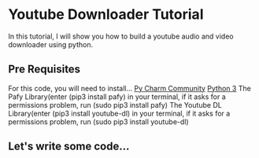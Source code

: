# Youtube Downloader Tutorial

In this tutorial, I will show you how to build a youtube audio and video downloader using python.

## Pre Requisites
For this code, you will need to install...
[Py Charm Community](https://www.jetbrains.com/pycharm/download/#section=mac)
[Python 3](https://www.python.org/downloads/)
The Pafy Library(enter (pip3 install pafy) in your terminal, if it asks for a permissions problem, run (sudo pip3 install pafy)
The Youtube DL Library(enter (pip3 install youtube-dl) in your terminal, if it asks for a permissions problem, run (sudo pip3 install youtube-dl)

## Let's write some code...
